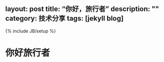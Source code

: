 layout: post
title: “你好，旅行者”
description: ""
category: 技术分享
tags: [jekyll blog]
---
{% include JB/setup %}
# 你好旅行者